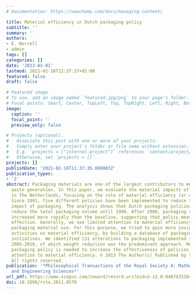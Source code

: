 ```yaml
---
# Documentation: https://wowchemy.com/docs/managing-content/

title: Material efficiency in Dutch packaging policy
subtitle: ''
summary: ''
authors:
- E. Worrell
- admin
tags: []
categories: []
date: '2013-01-01'
lastmod: 2021-02-16T12:37:37+01:00
featured: false
draft: false

# Featured image
# To use, add an image named `featured.jpg/png` to your page's folder.
# Focal points: Smart, Center, TopLeft, Top, TopRight, Left, Right, BottomLeft, Bottom, BottomRight.
image:
  caption: ''
  focal_point: ''
  preview_only: false

# Projects (optional).
#   Associate this post with one or more of your projects.
#   Simply enter your project's folder or file name without extension.
#   E.g. `projects = ["internal-project"]` references `content/project/deep-learning/index.md`.
#   Otherwise, set `projects = []`.
projects: []
publishDate: '2021-02-16T11:37:35.098083Z'
publication_types:
- '2'
abstract: Packaging materials are one of the largest contributors to municipal solid
  waste generation. In this paper, we evaluate the material impacts of packaging policy
  in The Netherlands, focusing on the role of material efficiency (or waste prevention).
  Since 1991, five different policies have been implemented to reduce the environmental
  impact of packaging. The analysis shows that Dutch packaging policies helped to
  reduce the total packaging volume until 1999. After 2000, packaging consumption
  increased more rapidly than the baseline, suggesting that policy measures were not
  effective. Generally, we see limited attention to material efficiency to reduce
  packaging material use. For this purpose, we tried to gain more insight in recent
  activities on material efficiency, by building a database of packaging prevention
  initiatives. We identified 131 alterations to packaging implemented in the period
  2005-2010, of which weight reduction was the predominant approach. More appropriate
  packaging policy is needed to increase the effectiveness of policies, with special
  attention to material efficiency. © 2013 The Author(s) Published by the Royal Society.
  All rights reserved.
publication: '*Philosophical Transactions of the Royal Society A: Mathematical, Physical
  and Engineering Sciences*'
url_pdf: https://www.scopus.com/inward/record.uri?eid=2-s2.0-84874252849&doi=10.1098%2frsta.2011.0570&partnerID=40&md5=4e5734577fda0f127b55ca314350e382
doi: 10.1098/rsta.2011.0570
---
```

